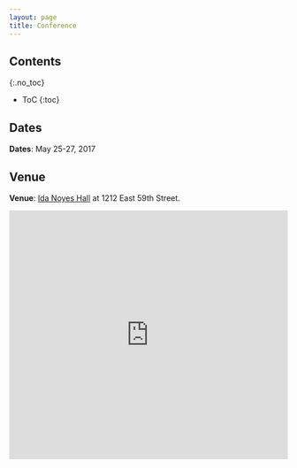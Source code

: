 ```yaml
---
layout: page
title: Conference
---
```


## Contents
{:.no_toc}

* ToC
{:toc}

## Dates

**Dates**: May 25-27, 2017

## Venue

**Venue**: [Ida Noyes Hall](http://maps.uchicago.edu/eastquad/idanoyes.html) at 1212 East 59th Street.

<iframe 
src="https://www.google.com/maps/embed?pb=!1m18!1m12!1m3!1d2974.8609078047984!2d-87.59776848452385!3d41.788211179229364!2m3!1f0!2f0!3f0!3m2!1i1024!2i768!4f13.1!3m3!1m2!1s0x880e2916e43862ed%3A0xb3ed6f8c9e9f6a9a!2sIda+Noyes+Hall%2C+1212+E+59th+St%2C+Chicago%2C+IL+60637!5e0!3m2!1sen!2sus!4v1457771119274" 
width="100%" 
height="450" 
frameborder="0" 
style="border:0" 
allowfullscreen>
</iframe>

<!---
## Program

The conference program is available for [download]({{ site.baseurl }}/public/cls52program.pdf).

<iframe 
src="http://docs.google.com/gview?url=orestxherija.github.io/cls/public/cls52program.pdf&embedded=true" 
style="width:100%; height:920px;" 
frameborder="1">
</iframe>

## Booklet

The conference booklet is available for [download]({{ site.baseurl }}/public/cls52booklet.pdf).

<iframe 
src="http://docs.google.com/gview?url=orestxherija.github.io/cls/public/cls52booklet.pdf&embedded=true" 
style="width:100%; height:920px;" 
frameborder="1">
</iframe>
--->
